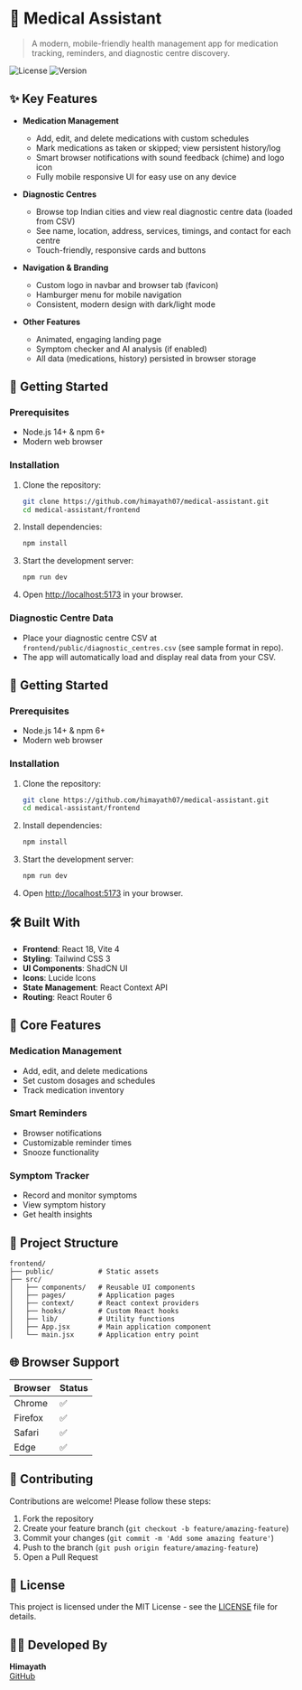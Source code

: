 # 🏥 Medical Assistant

> A modern, mobile-friendly health management app for medication tracking, reminders, and diagnostic centre discovery.

![License](https://img.shields.io/badge/license-MIT-blue.svg)
![Version](https://img.shields.io/badge/version-1.0.0-green.svg)

## ✨ Key Features

- **Medication Management**
  - Add, edit, and delete medications with custom schedules
  - Mark medications as taken or skipped; view persistent history/log
  - Smart browser notifications with sound feedback (chime) and logo icon
  - Fully mobile responsive UI for easy use on any device

- **Diagnostic Centres**
  - Browse top Indian cities and view real diagnostic centre data (loaded from CSV)
  - See name, location, address, services, timings, and contact for each centre
  - Touch-friendly, responsive cards and buttons

- **Navigation & Branding**
  - Custom logo in navbar and browser tab (favicon)
  - Hamburger menu for mobile navigation
  - Consistent, modern design with dark/light mode

- **Other Features**
  - Animated, engaging landing page
  - Symptom checker and AI analysis (if enabled)
  - All data (medications, history) persisted in browser storage

## 🚀 Getting Started

### Prerequisites
- Node.js 14+ & npm 6+
- Modern web browser

### Installation
1. Clone the repository:
   ```bash
   git clone https://github.com/himayath07/medical-assistant.git
   cd medical-assistant/frontend
   ```
2. Install dependencies:
   ```bash
   npm install
   ```
3. Start the development server:
   ```bash
   npm run dev
   ```
4. Open [http://localhost:5173](http://localhost:5173) in your browser.

### Diagnostic Centre Data
- Place your diagnostic centre CSV at `frontend/public/diagnostic_centres.csv` (see sample format in repo).
- The app will automatically load and display real data from your CSV.

## 🚀 Getting Started

### Prerequisites
- Node.js 14+ & npm 6+
- Modern web browser

### Installation
1. Clone the repository:
   ```bash
   git clone https://github.com/himayath07/medical-assistant.git
   cd medical-assistant/frontend
   ```

2. Install dependencies:
   ```bash
   npm install
   ```

3. Start the development server:
   ```bash
   npm run dev
   ```

4. Open [http://localhost:5173](http://localhost:5173) in your browser.

## 🛠 Built With

- **Frontend**: React 18, Vite 4
- **Styling**: Tailwind CSS 3
- **UI Components**: ShadCN UI
- **Icons**: Lucide Icons
- **State Management**: React Context API
- **Routing**: React Router 6

## 📱 Core Features

### Medication Management
- Add, edit, and delete medications
- Set custom dosages and schedules
- Track medication inventory

### Smart Reminders
- Browser notifications
- Customizable reminder times
- Snooze functionality

### Symptom Tracker
- Record and monitor symptoms
- View symptom history
- Get health insights

## 📂 Project Structure

```
frontend/
├── public/           # Static assets
├── src/
│   ├── components/   # Reusable UI components
│   ├── pages/        # Application pages
│   ├── context/      # React context providers
│   ├── hooks/        # Custom React hooks
│   ├── lib/          # Utility functions
│   ├── App.jsx       # Main application component
│   └── main.jsx      # Application entry point
```

## 🌐 Browser Support

| Browser | Status |
|---------|--------|
| Chrome  | ✅     |
| Firefox | ✅     |
| Safari  | ✅     |
| Edge    | ✅     |

## 🤝 Contributing

Contributions are welcome! Please follow these steps:
1. Fork the repository
2. Create your feature branch (`git checkout -b feature/amazing-feature`)
3. Commit your changes (`git commit -m 'Add some amazing feature'`)
4. Push to the branch (`git push origin feature/amazing-feature`)
5. Open a Pull Request

## 📄 License

This project is licensed under the MIT License - see the [LICENSE](LICENSE) file for details.

## 👨‍💻 Developed By

**Himayath**  
[GitHub](https://github.com/himayath07)  

